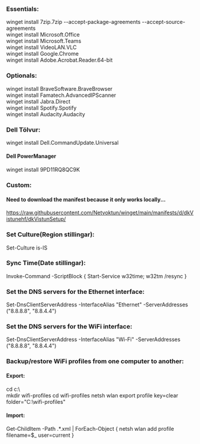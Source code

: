 ### Essentials:  
winget install 7zip.7zip --accept-package-agreements --accept-source-agreements  
winget install Microsoft.Office  
winget install Microsoft.Teams  
winget install VideoLAN.VLC  
winget install Google.Chrome  
winget install Adobe.Acrobat.Reader.64-bit  

### Optionals:  
winget install BraveSoftware.BraveBrowser  
winget install Famatech.AdvancedIPScanner  
winget install Jabra.Direct  
winget install Spotify.Spotify  
winget install Audacity.Audacity  

### Dell Tölvur:
winget install Dell.CommandUpdate.Universal
#### Dell PowerManager
winget install 9PD11RQ8QC9K

### Custom:  
#### Need to download the manifest because it only works locally...
https://raw.githubusercontent.com/Netvoktun/winget/main/manifests/d/dkVistunehf/dkVistunSetup/
  
### Set Culture(Region stillingar):
Set-Culture is-IS

### Sync Time(Date stillingar):
Invoke-Command -ScriptBlock { Start-Service w32time; w32tm /resync }

### Set the DNS servers for the Ethernet interface:  
Set-DnsClientServerAddress -InterfaceAlias "Ethernet" -ServerAddresses ("8.8.8.8", "8.8.4.4")
  
### Set the DNS servers for the WiFi interface:  
Set-DnsClientServerAddress -InterfaceAlias "Wi-Fi" -ServerAddresses ("8.8.8.8", "8.8.4.4")
  
### Backup/restore WiFi profiles from one computer to another:  
#### Export:  
cd c:\  
mkdir wifi-profiles
cd wifi-profiles
netsh wlan export profile key=clear folder="C:\wifi-profiles"

#### Import:  
Get-ChildItem -Path .\*.xml | ForEach-Object { netsh wlan add profile filename=$_ user=current }
  
  
